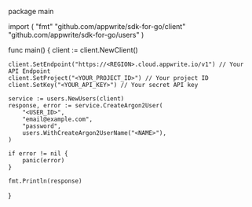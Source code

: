 package main

import (
    "fmt"
    "github.com/appwrite/sdk-for-go/client"
    "github.com/appwrite/sdk-for-go/users"
)

func main() {
    client := client.NewClient()

    client.SetEndpoint("https://<REGION>.cloud.appwrite.io/v1") // Your API Endpoint
    client.SetProject("<YOUR_PROJECT_ID>") // Your project ID
    client.SetKey("<YOUR_API_KEY>") // Your secret API key

    service := users.NewUsers(client)
    response, error := service.CreateArgon2User(
        "<USER_ID>",
        "email@example.com",
        "password",
        users.WithCreateArgon2UserName("<NAME>"),
    )

    if error != nil {
        panic(error)
    }

    fmt.Println(response)
}
